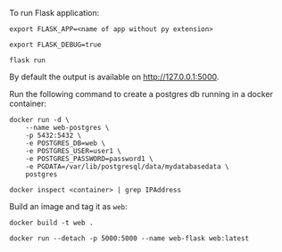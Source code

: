 To run Flask application:
```
export FLASK_APP=<name of app without py extension>
```
```
export FLASK_DEBUG=true
```
```
flask run
```
By default the output is available on http://127.0.0.1:5000.  

Run the following command to create a postgres db running in a docker container:
```
docker run -d \
	--name web-postgres \
	-p 5432:5432 \
	-e POSTGRES_DB=web \
	-e POSTGRES_USER=user1 \
	-e POSTGRES_PASSWORD=password1 \
	-e PGDATA=/var/lib/postgresql/data/mydatabasedata \
	postgres
```
```
docker inspect <container> | grep IPAddress
```
Build an image and tag it as ```web```:
```
docker build -t web .
```
```
docker run --detach -p 5000:5000 --name web-flask web:latest
```
